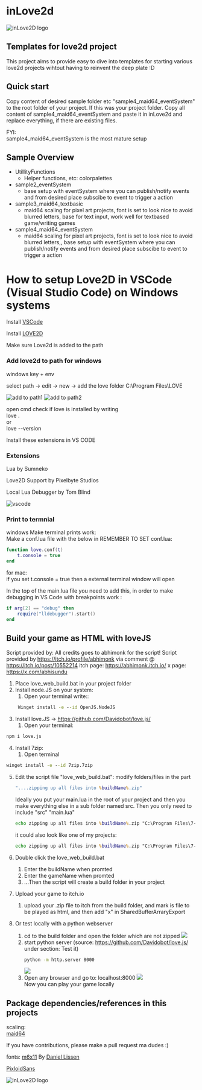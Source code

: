 # inLove2d
![inLove2D logo](/img/documentation/inLove2d_160x160.png)

## Templates for love2d project

This project aims to provide easy to dive into templates for starting various love2d projects wihtout having to reinvent the deep plate :D  

## Quick start
Copy content of desired sample folder etc "sample4_maid64_eventSystem" to the root folder of your project. 
If this was your project folder. Copy all content of sample4_maid64_eventSystem and paste it in inLove2d and replace everything, if there are existing files.  

FYI:  
sample4_maid64_eventSystem is the most mature setup

## Sample Overview
- UtillityFunctions
  - Helper functions, etc: colorpalettes
- sample2_eventSystem
  - base setup with eventSystem where you can publish/notify events and from desired place subscibe to event to trigger a action
- sample3_maid64_textbasic
  - maid64 scaling for pixel art projects, font is set to look nice to avoid blurred letters, base for text input, work well for textbased game/writing games
- sample4_maid64_eventSystem
  - maid64 scaling for pixel art projects, font is set to look nice to avoid blurred letters,, base setup with eventSystem where you can publish/notify events and from desired place subscibe to event to trigger a action

# How to setup Love2D in VSCode (Visual Studio Code) on Windows systems
Install [VSCode](https://code.visualstudio.com/)  

Install [LOVE2D](https://love2d.org/)  

Make sure Love2d is added to the path
### Add love2d to path for windows
windows key + env  

select path -> edit -> new -> add the love folder C:\Program Files\LOVE  

![add to path1](/img/documentation/env_var_1.png)
![add to path2](/img/documentation/env_var_2.png)

open cmd check if love is installed by writing  
love .  
or  
love --version  


Install these extensions in VS CODE
### Extensions 
Lua by Sumneko  

Love2D Support by Pixelbyte Studios

Local Lua Debugger by Tom Blind

![vscode](/img/documentation/vscode_extensions.png)


### Print to termnial
windows
Make terminal prints work:  
Make a conf.lua file with the below in
REMEMBER TO SET conf.lua: 

```lua
function love.conf(t)
	t.console = true
end
```  

for mac:  
if you set t.console = true then a external terminal window will open

In the top of the main.lua file you need to add this, in order to make debugging in VS Code with breakpoints work :  
```lua
if arg[2] == "debug" then
    require("lldebugger").start()
end
```

## Build your game as HTML with loveJS
Script provided by:
All credits goes to abhimonk for the script!
Script provided by https://itch.io/profile/abhimonk via comment @ https://itch.io/post/10552214 itch page: https://abhimonk.itch.io/ x page: https://x.com/abhisundu

1. Place love_web_build.bat in your project folder
2. Install node.JS on your system:
   1. Open your terminal write::
   ```bat
    Winget install -e --id OpenJS.NodeJS
    ```
3. Install love.JS -> https://github.com/Davidobot/love.js/
   1. Open your terminal:
  ```bat
  npm i love.js
  ```
4. Install 7zip:
   1. Open terminal
  ```bat
  winget install -e --id 7zip.7zip
  ```
5. Edit the script file "love_web_build.bat": modify folders/files in the part 
   ```bat
   "....zipping up all files into %buildName%.zip"
   ```
   Ideally you put your main.lua in the root of your project and then you make everything else in a sub folder named src. Then you only need to include "src" "main.lua"
   ```bat
   echo zipping up all files into %buildName%.zip "C:\Program Files\7-Zip\7z.exe" a %buildFolder%/%buildName%/%buildName%.zip "src" "main.lua"
   ```
   it could also look like one of my projects:
   ```bat
   echo zipping up all files into %buildName%.zip "C:\Program Files\7-Zip\7z.exe" a %buildFolder%/%buildName%/%buildName%.zip "fonts" "sfx" "sprites" "UtillityFunctions" "collision.lua" "conf.lua" "enemy.lua" "event.lua" "gameManager.lua" "inputManager.lua" "maid64.lua" "maid64.png" "main.lua" "player.lua" "sfxManager.lua" "weapon.lua"
    ```

6. Double click the love_web_build.bat
   1. Enter the buildName when promted
   2. Enter the gameName when promted  
   3. ...Then the script will create a build folder in your project
   
7. Upload your game to itch.io
   1. upload your .zip file to itch from the build folder, and mark is file to be played as html, and then add "x" in SharedBufferArraryExport

8. Or test locally with a python webserver
   1. cd to the build folder and open the folder which are not zipped ![](img/documentation/web_build_locally_00_.jpg)
   2.  start python server (source: https://github.com/Davidobot/love.js/ under section: Test it)
        ```bat
        python -m http.server 8000
        ```
        ![](img/documentation/web_build_locally_01_web_build_start_python_server.jpg)
   3. Open any browser and go to: localhost:8000
    ![](img/documentation/web_build_locally_02_open_browser.jpg)  
    Now you can play your game locally
    
## Package dependencies/references in this projects
scaling:  
[maid64](https://github.com/adekto/maid64)

If you have contributions, please make a pull request ma dudes :)

fonts:
[m6x11](https://managore.itch.io/m6x11) By [Daniel Lissen](https://twitter.com/managore)  
  
[PixloidSans](https://ggbot.itch.io/pixeloid-font)

![inLove2D logo](/img/documentation/inLove2d_160x160.png)
